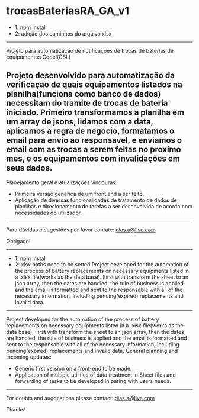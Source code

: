 # trocasBateriasRA_GA_v1
- 1: npm install
- 2: adição dos caminhos do arquivo xlsx
-----
Projeto para automatização de notificações de trocas de baterias de equipamentos Copel(CSL)

Projeto desenvolvido para automatização da verificação de quais equipamentos listados na planilha(funciona como banco de dados) necessitam do tramite de trocas de bateria iniciado.
Primeiro transformamos a planilha em um array de jsons, lidamos com a data, aplicamos a regra de negocio, formatamos o email para envio ao responsavel, e enviamos o email com 
as trocas a serem feitas no proximo mes, e os equipamentos com invalidações em seus dados.
------------------------------------------------------------------------------------------------------------------------------------------------------------------
Planejamento geral e atualizações vindouras:
- Primeira versão genérica de um front end a ser feito.
- Aplicação de diversas funcionalidades de tratamento de dados de planilhas e direcionamento de tarefas a ser desenvolvida de acordo com necessidades do utilizador.

-----------------------------------------------------------------------------------------------------------------------------------------------------------------------
Para dúvidas e sugestões por favor contate: dias.a@live.com 

Obrigado!

_______________________________________________________________________________________________________________________________________________________________________
- 1: npm install
- 2: xlsx paths need to be setted
Project developed for the automation of the process of battery replacements on necessary equipments listed in a .xlsx file(works as the data base).
First with transform the sheet to an json array, then the dates are handled, the rule of business is applied and the email is formatted and sent to the responsable with all of the necessary information, including pending(expired) replacements and invalid data.

-----------------------------------------------------------------------------------------------------------------------------------------------------------------------

Project developed for the automation of the process of battery replacements on necessary equipments listed in a .xlsx file(works as the data base). First with transform the sheet to an json array, then the dates are handled, the rule of business is applied and the email is formatted and sent to the responsable with all of the necessary information, including pending(expired) replacements and invalid data. 
General planning and incoming updates:
- Generic first version on a front-end to be made.
- Application of multiple utilities of data treatment in Sheet files and forwarding of tasks to be developed in paring with users needs.

-----------------------------------------------------------------------------------------------------------------------------------------------------------------------
For doubts and suggestions please contact: dias.a@live.com 

Thanks!
